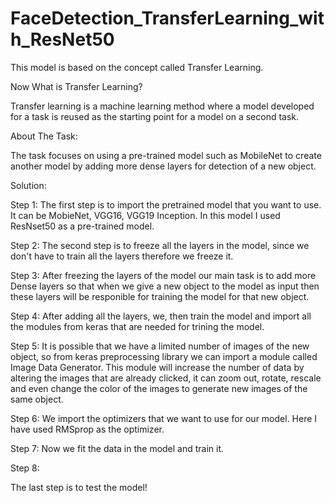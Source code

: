 # FaceDetection_TransferLearning_with_ResNet50

This model is based on the concept called Transfer Learning.

Now What is Transfer Learning?

Transfer learning is a machine learning method where a model developed for a task is reused as the starting point for a model on a second task. 
 
 About The Task:
 
 The task focuses on using a pre-trained model such as MobileNet to create another model by adding more dense layers for detection of a new object.
 
 Solution:
 
 Step 1:
 The first step is to import the pretrained model that you want to use.
 It can be MobieNet, VGG16, VGG19 Inception.
 In this model I used ResNset50 as a pre-trained model.
 
 Step 2:
 The second step is to freeze all the layers in the model, since we don't have to train all the layers therefore we freeze it.
 
 Step 3:
 After freezing the layers of the model our main task is to add more Dense layers so that when we give a new object to the model as input then these layers will be responible for training the model for that new object.
 
 Step 4:
 After adding all the layers, we, then train the model and import all the modules from keras that are needed for trining the model.
 
 Step 5:
 It is possible that we have a limited number of images of the new object, so from keras preprocessing library we can import a module called Image Data Generator.
 This module will increase the number of data by altering the images that are already clicked, it can zoom out, rotate, rescale and even change the color of the images to generate new images of the same object.
 
 Step 6:
 We import the optimizers that we want to use for our model. Here I have used RMSprop as the optimizer.
 
 Step 7:
 Now we fit the data in the model and train it.
 
 Step 8:
 
The last step is to test the model!
 
